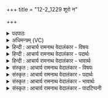 +++
title = "12-2_1229 शूरो न"

+++
<details><summary>पदपाठः</summary>

शू꣡रः꣢꣯। न। ध꣣त्ते। आ꣡यु꣢꣯धा। ग꣡भ꣢꣯स्त्योः। स्वाऽ३रि꣡ति꣢। सि꣡षा꣢꣯सन्। र꣣थिरः꣢। ग꣡वि꣢꣯ष्टिषु। गोइ꣣ष्टिषु। इ꣡न्द्र꣢꣯स्य। शु꣡ष्म꣢꣯म्। ई꣣र꣡य꣢न्। अ꣣पस्यु꣡भिः꣢। इ꣡न्दुः꣢꣯। हि꣣न्वानः꣢। अ꣣ज्यते। मनीषि꣡भिः꣢। १२२९।
</details>

<details><summary>अधिमन्त्रम् (VC)</summary>

- पवमानः सोमः
- कविर्भार्गवः
- जगती
- निषादः
</details>

<details><summary>हिन्दी : आचार्य रामनाथ वेदालंकार - विषयः</summary>

अगले मन्त्र में परमात्मा के कृत्य वर्णित हैं।
</details>

<details><summary>हिन्दी : आचार्य रामनाथ वेदालंकार - पदार्थः</summary>

पदार्थान्वयभाषाः -  वह सोम परमेश्वर (गभस्त्योः) आकाश व भूमि रूप हाथों में (आयुधा) जलों को (धत्ते) धारण करता है, (शूरः न) जैसे शूरवीर मनुष्य (गभस्त्योः) हाथों में (आयुधा) शस्त्रास्त्रों को (धत्ते) धारण करता है। (रथिरः) रथारोही सेनापति के समान (गविष्टिषु) देवासुरसङ्ग्रामों में (स्वः) विजय-सुख को (सिषासन्) देना चाहता हुआ, (इन्द्रस्य) जीवात्मा के (शुष्मम्) बल को (ईरयन्) उन्नत करता हुआ, (हिन्वानः) वृद्धि प्रदान करता हुआ (इन्दुः) तेजस्वी परमेश्वर (अपस्युभिः) कर्मप्रिय, (मनीषिभिः) बुद्धिमान् स्तोताओं द्वारा (अज्यते) अन्तरात्मा में प्रकट किया जाता है ॥२॥ यहाँ श्लिष्टोपमा अलङ्कार है, ‘रथिरः’ में लुप्तोपमा है ॥२॥
</details>

<details><summary>हिन्दी : आचार्य रामनाथ वेदालंकार - भावार्थः</summary>

भावार्थभाषाः -  प्रकाशप्रदाता,वृष्टिप्रदाता,विजयप्रदाता,बलप्रदाता और वृद्धिप्रदाता परमेश्वर भला किसका वन्दनीय नहीं है ॥२॥
</details>

<details><summary>संस्कृत : आचार्य रामनाथ वेदालंकार - विषयः</summary>

अथ परमात्मकृत्यानि वर्णयति।
</details>

<details><summary>संस्कृत : आचार्य रामनाथ वेदालंकार - पदार्थः</summary>

पदार्थान्वयभाषाः -  स सोमः परमेश्वरः (गभस्त्योः) द्यावापृथिवीरूपयोः हस्तयोः (आयुधा२) आयुधानि उदकानि। [आयुधानि इत्युदकनामसु पठितम्। निघं० १।१२] (धत्ते) धारयति। कथमिव ? (शूरः न) वीरो यथा (गभस्त्योः) हस्तयोः (आयुधा) आयुधानि शस्त्रास्त्राणि (धत्ते) धारयति। [गभस्ती इति बाहुनामसु पठितम् निघं० २।४।] (रथिरः) रथारूढः सेनापतिरिव (गविष्टिषु) देवासुरसंग्रामेषु। [शत्रुभिरपहृतानां गवाम् इष्टिः प्राप्तिर्यासु ता गविष्टयः सङ्ग्रामाः।] (स्वः) विजयसुखम् (सिषासन्) दित्सन्, (इन्द्रस्य) जीवात्मनः (शुष्मम्) बलम् (ईरयन्) उन्नयन्, (हिन्वानः) वृद्धिं प्रयच्छन्। [हि गतौ वृद्धौ च, आत्मनेपदं छान्दसम्।] (इन्दुः) तेजस्वी परमेश्वरः (अपस्युभिः) कर्मप्रियैः। [अपांसि कर्माणि आत्मनः कामयन्ते इति अपस्युवः तैः। अपः इति कर्मनाम। निघं० २।१।] (मनीषिभिः) मेधाविभिः स्तोतृजनैः (अज्यते) अन्तरात्मनि प्रकटीक्रियते। [अञ्जू व्यक्तिम्रक्षणकान्तिगतिषु, कर्मणि रूपम्] ॥२॥ अत्र श्लिष्टोपमालङ्कारः, ‘रथिरः’ इत्यत्र च लुप्तोपमा ॥२॥
</details>

<details><summary>संस्कृत : आचार्य रामनाथ वेदालंकार - भावार्थः</summary>

भावार्थभाषाः -  प्रकाशप्रदाता वृष्टिप्रदाता विजयप्रदाता बलप्रदाता वृद्धिप्रदाता च परमेश्वरः कस्य न वन्दनीयः?॥२॥
</details>

<details><summary>संस्कृत : आचार्य रामनाथ वेदालंकार - पादटिप्पनी</summary>

टिप्पणी:   १. ऋ० ९।७६।२। २. असि-परशु-पाशप्रभृतीनि यथा शूरः धारयति तद्वत् सोमः धारयति स्रुक्-स्रुव-ग्रह-चमसान्यायुधानि गभस्त्योः—इति वि०।
</details>